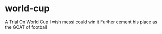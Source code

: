 # world-cup
A Trial On World Cup
I wish messi could win it 
Further cement his place as the GOAT of football
